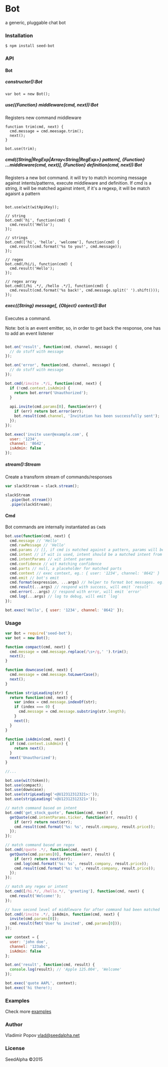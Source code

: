 # Bot

a generic, pluggable chat bot 

### Installation

    $ npm install seed-bot

### API

#### Bot

##### constructor():Bot

```javacript
var bot = new Bot();
```

##### use({Function} middleware(cmd, next)):Bot

Registers new command middleware 

```javacript
function trim(cmd, next) {
  cmd.message = cmd.meesage.trim();
  next();
}

bot.use(trim);
```

##### cmd({String|RegExp|Array<String|RegExp>} pattern[, {Function} ...middleware(cmd, next)], {Function} definition(cmd, next)):Bot

Registers a new bot command. it will try to match incoming message against intents/patterns, execute middleware and definition. If cmd is a string, it will be matched against intent, if it's a regexp, it will be match agaisnt a pattern

```javacript

bot.use(wit(witApiKey));

// string
bot.cmd('hi', function(cmd) {
  cmd.result('Hello');
});

// strings
bot.cmd(['hi', 'hello', 'welcome'], function(cmd) {
  cmd.result(cmd.format('%s to you!', cmd.message));
});

// regex
bot.cmd(/hi/i, function(cmd) {
  cmd.result('Hello');
});

// regex array
bot.cmd([/hi .*/, /hello .*/], function(cmd) {
  cmd.result(cmd.format('%s back!', cmd.message.split(' ').shift()));
});
```

##### exec({String} message[, {Object} context]):Bot

Executes a command.

Note: bot is an event emitter, so, in order to get back the response, one has to add an event listener

```javascript

bot.on('result', function(cmd, channel, message) {
  // do stuff with message
});

bot.on('error', function(cmd, channel, message) {
  // do stuff with message
});

bot.cmd(/invite .*/i, function(cmd, next) {
  if (!cmd.context.isAdmin) {
    return bot.error('Unauthorized');
  }
  
  api.invite(cmd.params[0], function(err) {
    if (err) return bot.error(err);
    bot.result(cmd.channel, 'Invitation has been successfully sent');
  });
});

bot.exec('invite user@example.com', { 
  user: '1234', 
  channel: '8642', 
  isAdmin: false
});
```

##### stream():Stream

Create a transform stream of commands/responses

```javascript
var slackStream = slack.stream();

slackStream
  .pipe(bot.stream())
  .pipe(slackStream);
```

#### Cmd

Bot commands are internally instantiated as `Cmd`s

```javascript
bot.use(function(cmd, next) {
  cmd.message // 'Hello'
  cmd.rawMessage // 'Hello'
  cmd.params // [], if cmd is matched against a pattern, params will be matched unknowns
  cmd.intent // if wit is used, intent should be a matched intent from wit
  cmd.intentParams // wit intent params
  cmd.confidence // wit matching confidence
  cmd.parts // null, a placeholder for matched parts
  cmd.context // exec context, eg.: { user: '1234', channel: '8642' }
  cmd.emit // bot's emit
  cmd.format(expression, ...args) // helper to format bot messages. eg.: ('Hello %s', cmd.context.user)
  cmd.result(...args) // respond with success, will emit `result`
  cmd.error(...args) // respond with error, will emit `error`
  cmd.log(...args) // log to debug, will emit `log`
});

bot.exec('Hello', { user: '1234', channel: '8642' });
```

### Usage

```javascript
var Bot = require('seed-bot');
var bot = new Bot();

function compact(cmd, next) {
  cmd.message = cmd.message.replace(/\s+/g,' ').trim();
  next();
}

function downcase(cmd, next) {
  cmd.message = cmd.message.toLowerCase();
  next();
}

function stripLeading(str) {
  return function(cmd, next) {
    var index = cmd.message.indexOf(str);
    if (index === 0) {
      cmd.message = cmd.message.substring(str.length);
    }
    next();
  }
}

function isAdmin(cmd, next) {
  if (cmd.context.isAdmin) {
    return next();
  }
  next('Unauthorized');
}

//...

bot.use(wit(token));
bot.use(compact);
bot.use(downcase);
bot.use(stripLeading('<@U12312312321>:'));
bot.use(stripLeading('<@U12312312321>'));

// match command based on intent
bot.cmd('get_stock_quote', function(cmd, next) {
  getQuote(cmd.intentParams.ticker, function(err, result) {
    if (err) return next(err);
    cmd.result(cmd.format('%s: %s', result.company, result.price));
  });
});

// match command based on regex
bot.cmd(/quote .*/, function(cmd, next) {
  getQuote(cmd.params[0], function(err, result) {
    if (err) return next(err);
    cmd.log(cmd.format('%s: %s', result.company, result.price));
    cmd.result(cmd.format('%s: %s', result.company, result.price));
  });
});

// match any regex or intent
bot.cmd([/hi.*/, /hello.*/, 'greeting'], function(cmd, next) {
  cmd.result('Welcome!');
});

// have second level of middleware for after command had been matched
bot.cmd(/invite .*/, isAdmin, function(cmd, next) {
  invite(cmd.params[0]);
  cmd.result(fmt('User %s invited', cmd.params[0]));
});

var context = {
  user: 'john doe',
  channel: '123abc',
  isAdmin: false
};

bot.on('result', function(cmd, result) {
  console.log(result); // 'Apple 125.004', 'Welcome'
});

bot.exec('quote AAPL', context);
bot.exec('hi there!);

```

### Examples

Check more [examples](examples)

### Author

Vladimir Popov <vlad@seedalpha.net>

### License

SeedAlpha ©2015
